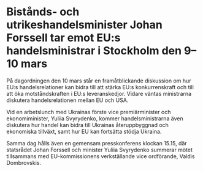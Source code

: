 # Bistånds- och utrikeshandelsminister Johan Forssell tar emot EU:s handelsministrar i Stockholm den 9–10 mars

På dagordningen den 10 mars står en framåtblickande diskussion om hur EU:s handelsrelationer kan bidra till att stärka EU:s konkurrenskraft och till att öka motståndskraften i EU:s leveranskedjor. Vidare väntas ministrarna diskutera handelsrelationen mellan EU och USA.

Vid en arbetslunch med Ukrainas förste vice premiärminister och ekonomiminister, Yuliia Svyrydenko, kommer handelsministrarna även diskutera hur handel kan bidra till Ukrainas återuppbyggnad och ekonomiska tillväxt, samt hur EU kan fortsätta stödja Ukraina.

Samma dag hålls även en gemensam presskonferens klockan 15.15, där statsrådet Johan Forssell och minister Yuliia Svyrydenko summerar mötet tillsammans med EU-kommissionens verkställande vice ordförande, Valdis Dombrovskis.

